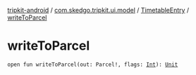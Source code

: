 [tripkit-android](../../index.md) / [com.skedgo.tripkit.ui.model](../index.md) / [TimetableEntry](index.md) / [writeToParcel](./write-to-parcel.md)

# writeToParcel

`open fun writeToParcel(out: Parcel!, flags: `[`Int`](https://kotlinlang.org/api/latest/jvm/stdlib/kotlin/-int/index.html)`): `[`Unit`](https://kotlinlang.org/api/latest/jvm/stdlib/kotlin/-unit/index.html)